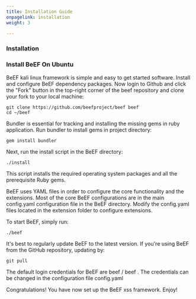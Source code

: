 ```yaml
---
title: Installation Guide
onpagelink: installation
weight: 3

---
```


### **Installation**

### Install BeEF On Ubuntu

BeEF kali linux framework is simple and easy to get started software. Install and configure BeEF dependency packages. Now login to Github and click the "Fork" button in the top-right corner of the beef repository and clone your fork to your local machine:

    git clone https://github.com/beefproject/beef beef
    cd ~/beef

Bundler is essential for tracking and installing the missing gems in ruby application. Run bundler to install gems in project directory:

    gem install bundler

Next, run the install script in the BeEF directory:

    ./install

This script installs the required operating system packages and all the prerequisite Ruby gems.

BeEF uses YAML files in order to configure the core functionality and the extensions. Most of the core BeEF configurations are in the main config.yaml configuration file in the BeEF directory. Modify the config.yaml files located in the extension folder to configure extensions.

To start BeEF, simply run:

    ./beef


It's best to regularly update BeEF to the latest version. If you're using BeEF from the GitHub repository, updating by:

    git pull

The default login credentials for BeEF are beef / beef . The credentials can be changed in the configuration file config.yaml

Congratulations! You have now set up the BeEF xss framework. Enjoy!
